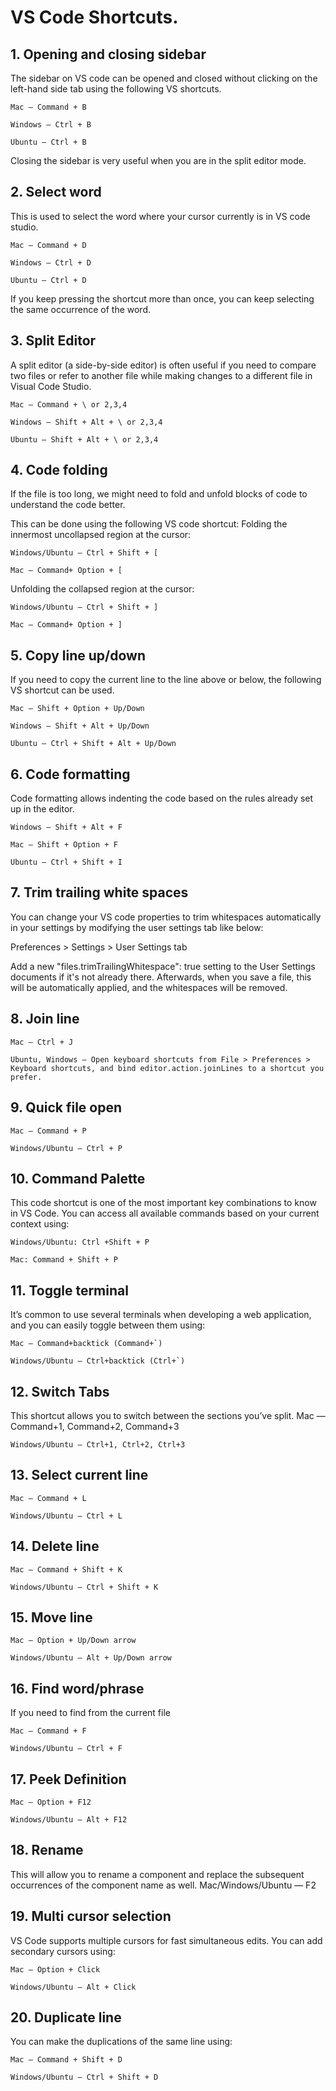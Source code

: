 # VS Code Shortcuts.

## 1. Opening and closing sidebar

The sidebar on VS code can be opened and closed without clicking on the left-hand side tab using the following VS shortcuts.

    Mac — Command + B

    Windows — Ctrl + B

    Ubuntu — Ctrl + B

Closing the sidebar is very useful when you are in the split editor mode.

## 2. Select word

This is used to select the word where your cursor currently is in VS code studio.

    Mac — Command + D

    Windows — Ctrl + D

    Ubuntu — Ctrl + D

If you keep pressing the shortcut more than once, you can keep selecting the same occurrence of the word.

## 3. Split Editor

A split editor (a side-by-side editor) is often useful if you need to compare two files or refer to another file while making changes to a different file in Visual Code Studio.

    Mac — Command + \ or 2,3,4

    Windows — Shift + Alt + \ or 2,3,4

    Ubuntu — Shift + Alt + \ or 2,3,4

## 4. Code folding

If the file is too long, we might need to fold and unfold blocks of code to understand the code better.

This can be done using the following VS code shortcut:
Folding the innermost uncollapsed region at the cursor:

    Windows/Ubuntu — Ctrl + Shift + [

    Mac — Command+ Option + [

Unfolding the collapsed region at the cursor:

    Windows/Ubuntu — Ctrl + Shift + ]

    Mac — Command+ Option + ]

## 5. Copy line up/down

If you need to copy the current line to the line above or below, the following VS shortcut can be used.

    Mac — Shift + Option + Up/Down

    Windows — Shift + Alt + Up/Down

    Ubuntu — Ctrl + Shift + Alt + Up/Down

## 6. Code formatting

Code formatting allows indenting the code based on the rules already set up in the editor.

    Windows — Shift + Alt + F

    Mac — Shift + Option + F

    Ubuntu — Ctrl + Shift + I

## 7. Trim trailing white spaces

You can change your VS code properties to trim whitespaces automatically in your settings by modifying the user settings tab like below:

Preferences > Settings > User Settings tab

Add a new "files.trimTrailingWhitespace": true setting to the User Settings documents if it's not already there. Afterwards, when you save a file, this will be automatically applied, and the whitespaces will be removed.

## 8. Join line

    Mac — Ctrl + J

    Ubuntu, Windows — Open keyboard shortcuts from File > Preferences > Keyboard shortcuts, and bind editor.action.joinLines to a shortcut you prefer.

## 9. Quick file open

    Mac — Command + P

    Windows/Ubuntu — Ctrl + P

## 10. Command Palette

This code shortcut is one of the most important key combinations to know in VS Code. You can access all available commands based on your current context using:

    Windows/Ubuntu: Ctrl +Shift + P

    Mac: Command + Shift + P

## 11. Toggle terminal

It’s common to use several terminals when developing a web application, and you can easily toggle between them using:

    Mac — Command+backtick (Command+`)

    Windows/Ubuntu — Ctrl+backtick (Ctrl+`)

## 12. Switch Tabs

This shortcut allows you to switch between the sections you’ve split.
Mac — Command+1, Command+2, Command+3

    Windows/Ubuntu — Ctrl+1, Ctrl+2, Ctrl+3

## 13. Select current line

    Mac — Command + L

    Windows/Ubuntu — Ctrl + L

## 14. Delete line

    Mac — Command + Shift + K

    Windows/Ubuntu — Ctrl + Shift + K

## 15. Move line

    Mac — Option + Up/Down arrow

    Windows/Ubuntu — Alt + Up/Down arrow

## 16. Find word/phrase

If you need to find from the current file

    Mac — Command + F

    Windows/Ubuntu — Ctrl + F

## 17. Peek Definition

    Mac — Option + F12

    Windows/Ubuntu — Alt + F12

## 18. Rename

This will allow you to rename a component and replace the subsequent occurrences of the component name as well.
Mac/Windows/Ubuntu — F2

## 19. Multi cursor selection

VS Code supports multiple cursors for fast simultaneous edits. You can add secondary cursors using:

    Mac — Option + Click

    Windows/Ubuntu — Alt + Click

## 20. Duplicate line

You can make the duplications of the same line using:

    Mac — Command + Shift + D

    Windows/Ubuntu — Ctrl + Shift + D
